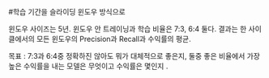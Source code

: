 #학습 기간을 슬라이딩 윈도우 방식으로

윈도우 사이즈는 5년. 윈도우 안 트레이닝과 학습 비율은 7:3, 6:4 둘다.
결과는 한 사이클에서의 모든 윈도우의 Precision과 Recall과 수익률의 평균.

목표 : 7:3과 6:4중 정확하진 않아도 뭐가 대체적으로 좋은지, 둘중 좋은 비율에서 가장 높은 수익률을 내는 모델은 무엇이고 수익률은 몇인지 .
